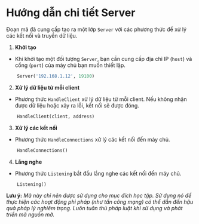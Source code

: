 # Hướng dẫn chi tiết Server

Đoạn mã đã cung cấp tạo ra một lớp `Server` với các phương thức để xử lý các kết nối và truyền dữ liệu.

1. **Khởi tạo**
- Khi khởi tạo một đối tượng `Server`, bạn cần cung cấp địa chỉ IP (`host`) và cổng (`port`) của máy chủ bạn muốn thiết lập.

```python
    Server('192.168.1.12', 19100)
```
2. **Xử lý dữ liệu từ mỗi client**
- Phương thức `HandleClient` xử lý dữ liệu từ mỗi client. Nếu không nhận được dữ liệu hoặc xảy ra lỗi, kết nối sẽ được đóng.

```python
    HandleClient(client, address)
```
3. **Xử lý các kết nối**
- Phương thức `HandleConnections` xử lý các kết nối đến máy chủ.

```python
    HandleConnections()
```
4. **Lắng nghe**
- Phương thức `Listening` bắt đầu lắng nghe các kết nối đến máy chủ.

```python
    Listening()
```
**Lưu ý:** *Mã này chỉ nên được sử dụng cho mục đích học tập. Sử dụng nó để thực hiện các hoạt động phi pháp (như tấn công mạng) có thể dẫn đến hậu quả pháp lý nghiêm trọng. Luôn tuân thủ pháp luật khi sử dụng và phát triển mã nguồn mở.*